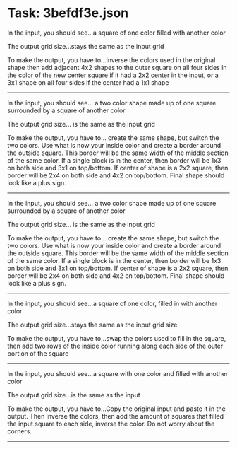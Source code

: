 # Task: 3befdf3e.json

In the input, you should see...a square of one color filled with another color

The output grid size...stays the same as the input grid

To make the output, you have to...inverse the colors used in the original shape then add adjacent 4x2 shapes to the outer square on all four sides in the color of the new center square if it had a 2x2 center in the input, or a 3x1 shape on all four sides if the center had a 1x1 shape

---

In the input, you should see... a two color shape made up of one square surrounded by a square of another color

The output grid size... is the same as the input grid

To make the output, you have to... create the same shape, but switch the two colors. Use what is now your inside color and create a border around the outside square. This border will be the same width of the middle section of the same color. If a single block is in the center, then border will be 1x3 on both side and 3x1 on top/bottom. If center of shape is a 2x2 square, then border will be 2x4 on both side and 4x2 on top/bottom. Final shape should look like a plus sign.

---

In the input, you should see... a two color shape made up of one square surrounded by a square of another color

The output grid size... is the same as the input grid

To make the output, you have to... create the same shape, but switch the two colors. Use what is now your inside color and create a border around the outside square. This border will be the same width of the middle section of the same color. If a single block is in the center, then border will be 1x3 on both side and 3x1 on top/bottom. If center of shape is a 2x2 square, then border will be 2x4 on both side and 4x2 on top/bottom. Final shape should look like a plus sign.

---

In the input, you should see...a square of one color, filled in with another color

The output grid size...stays the same as the input grid size

To make the output, you have to...swap the colors used to fill in the square, then add two rows of the inside color running along each side of the outer portion of the square

---

In the input, you should see...a square with one color and filled with another color

The output grid size...is the same as the input

To make the output, you have to...Copy the original input and paste it in the output.  Then inverse the colors, then add the amount of squares that filled the input square to each side, inverse the color. Do not worry about the corners.

---

